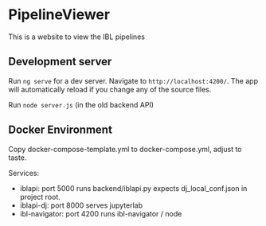 # PipelineViewer

This is a website to view the IBL pipelines

## Development server

Run `ng serve` for a dev server. Navigate to `http://localhost:4200/`. The app will automatically reload if you change any of the source files.

Run `node server.js` (in the old backend API) 

## Docker Environment

Copy docker-compose-template.yml to docker-compose.yml, adjust to taste.

Services:

  - iblapi: port 5000
    runs backend/iblapi.py
    expects dj_local_conf.json in project root.
  - iblapi-dj: port 8000 
    serves jupyterlab
  - ibl-navigator: port 4200
    runs ibl-navigator / node

